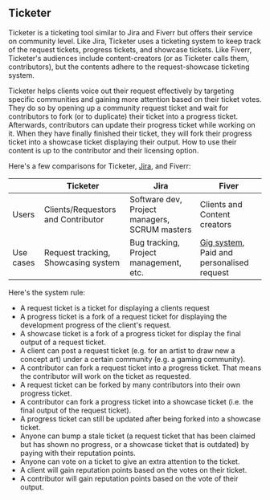 Ticketer
---

Ticketer is a ticketing tool similar to Jira and Fiverr but offers their service on community level. Like Jira, Ticketer uses a ticketing system to keep track of the request tickets, progress tickets, and showcase tickets. Like Fiverr, Ticketer's audiences include content-creators (or as Ticketer calls them, contributors), but the contents adhere to the request-showcase ticketing system.

Ticketer helps clients voice out their request effectively by targeting specific communities and gaining more attention based on their ticket votes. They do so by opening up a community request ticket and wait for contributors to fork (or to duplicate) their ticket into a progress ticket. Afterwards, contributors can update their progress ticket while working on it. When they have finally finished their ticket, they will fork their progress ticket into a showcase ticket displaying their output. How to use their content is up to the contributor and their licensing option.

Here's a few comparisons for Ticketer, [Jira][1], and Fiverr:

|   | **Ticketer**   | Jira | Fiver |
|---|---|---|---|
| Users   | Clients/Requestors and Contributor | Software dev, Project managers, SCRUM masters | Clients and Content creators |
| Use cases | Request tracking, Showcasing system | Bug tracking, Project management, etc. | [Gig system][2], Paid and personalised request |

Here's the system rule:
  - A request ticket is a ticket for displaying a clients request
  - A progress ticket is a fork of a request ticket for displaying the development progress of the client's request.
  - A showcase ticket is a fork of a progress ticket for display the final output of a request ticket.
  - A client can post a request ticket (e.g. for an artist to draw new a concept art) under a certain community (e.g. a gaming community).
  - A contributor can fork a request ticket into a progress ticket. That means the contributor will work on the ticket as requested.
  - A request ticket can be forked by many contributors into their own progress ticket.
  - A contributor can fork a progress ticket into a showcase ticket (i.e. the final output of the request ticket).
  - A progress ticket can still be updated after being forked into a showcase ticket.
  - Anyone can bump a stale ticket (a request ticket that has been claimed but has shown no progress, or a showcase ticket that is outdated) by paying with their reputation points.
  - Anyone can vote on a ticket to give an extra attention to the ticket.
  - A client will gain reputation points based on the votes on their ticket.
  - A contributor will gain reputation points based on the vote of their output.

[1]: https://www.atlassian.com/software/jira/guides/getting-started/overview
[2]: https://lifehacker.com/fiverr-outsources-your-small-jobs-for-5-5488130

